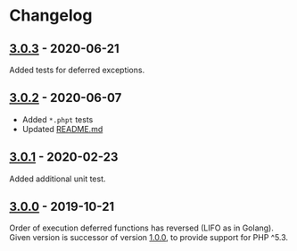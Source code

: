 # Changelog

## [3.0.3] - 2020-06-21

Added tests for deferred exceptions.

## [3.0.2] - 2020-06-07

* Added `*.phpt` tests
* Updated [README.md](README.md)

## [3.0.1] - 2020-02-23

Added additional unit test.

## [3.0.0] - 2019-10-21

Order of execution deferred functions has reversed (LIFO as in Golang).
Given version is successor of version [1.0.0], to provide support for PHP ^5.3.

[3.0.3]: https://github.com/php-defer/php-defer/compare/v3.0.2...v3.0.3
[3.0.2]: https://github.com/php-defer/php-defer/compare/v3.0.1...v3.0.2
[3.0.1]: https://github.com/php-defer/php-defer/compare/v3.0.0...v3.0.1
[3.0.0]: https://github.com/php-defer/php-defer/compare/v1.0.0...v3.0.0
[1.0.0]: https://github.com/php-defer/php-defer/tree/v1.0.0
